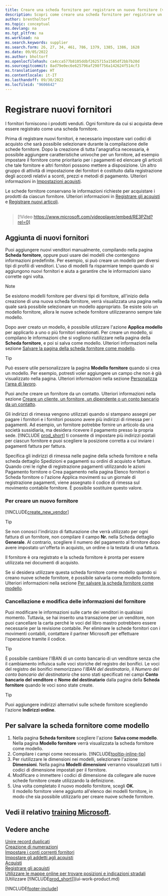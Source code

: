 ```yaml
---
title: Creare una scheda fornitore per registrare un nuovo fornitore (video)
description: Scopri come creare una scheda fornitore per registrare un nuovo fornitore e salvare la scheda fornitore come modello.
author: brentholtorf
ms.topic: conceptual
ms.devlang: na
ms.tgt_pltfrm: na
ms.workload: na
ms.search.keywords: supplier
ms.search.form: 26, 27, 34, 461, 786, 1379, 1385, 1386, 1628
ms.date: 09/05/2022
ms.author: bholtorf
ms.openlocfilehash: ca4cca577b8105ddbf2625715a1585df2bb7b20d
ms.sourcegitcommit: 8ad79e0ec6e625796af298f756a142624f514cf3
ms.translationtype: HT
ms.contentlocale: it-IT
ms.lasthandoff: 09/30/2022
ms.locfileid: "9606642"
---
```

# <a name="register-new-vendors"></a>Registrare nuovi fornitori

I fornitori forniscono i prodotti venduti. Ogni fornitore da cui si acquista deve essere registrato come una scheda fornitore.

Prima di registrare nuovi fornitori, è necessario impostare vari codici di acquisto che sarà possibile selezionare durante la compilazione delle schede fornitore. Dopo la creazione di tutta l'anagrafica necessaria, è possibile aggiungere caratteristiche univoche per un fornitore, ad esempio impostare il fornitore come prioritario per i pagamenti ed elencare gli articoli che tale fornitore e altri fornitori possono mettere a disposizione. Un altro gruppo di attività di impostazione dei fornitori è costituito dalla registrazione degli accordi relativi a sconti, prezzi e metodi di pagamento. Ulteriori informazioni in [Impostazioni acquisti](purchasing-setup-purchasing.md).

Le schede fornitore conservano le informazioni richieste per acquistare i prodotti da ciascun fornitore. Ulteriori informazioni in [Registrare gli acquisti](purchasing-how-record-purchases.md) e [Registrare nuovi articoli](inventory-how-register-new-items.md).
<br /><br />  

> [!Video https://www.microsoft.com/videoplayer/embed/RE3PZtd?rel=0]

## <a name="adding-new-vendors"></a>Aggiunta di nuovi fornitori

Puoi aggiungere nuovi venditori manualmente, compilando nella pagina **Scheda fornitore**, oppure puoi usare dei modelli che contengono informazioni predefinite. Per esempio, si può creare un modello per diversi tipi di profili di venditori. L'uso di modelli fa risparmiare tempo quando si aggiungono nuovi fornitori e aiuta a garantire che le informazioni siano corrette ogni volta.

> [!NOTE]  
> Se esistono modelli fornitore per diversi tipi di fornitore, all'inizio della creazione di una nuova scheda fornitore, verrà visualizzata una pagina nella quale sarà possibile selezionare un modello appropriato. Se esiste solo un modello fornitore, allora le nuove schede fornitore utilizzeranno sempre tale modello.

Dopo aver creato un modello, è possibile utilizzare l'azione **Applica modello** per applicarlo a uno o più fornitori selezionati. Per creare un modello, si compilano le informazioni che si vogliono riutilizzare nella pagina della **Scheda fornitore**, e poi si salva come modello. Ulteriori informazioni nella sezione [Salvare la pagina della scheda fornitore come modello](purchasing-how-register-new-vendors.md#to-save-the-vendor-card-as-a-template).

> [!TIP]
> Può essere utile personalizzare la pagina **Modello fornitore** quando si crea un modello. Per esempio, potresti voler aggiungere un campo che non è già visualizzato nella pagina. Ulteriori informazioni nella sezione [Personalizza l'area di lavoro](/dynamics365/business-central/ui-personalization-user#to-start-personalizing-a-page-through-the-personalizing-banner).

Puoi anche creare un fornitore da un contatto. Ulteriori informazioni nella sezione [Creare un cliente, un fornitore, un dipendente o un conto bancario da un contatto](marketing-create-contact-companies.md#to-create-a-customer-vendor-employee-or-bank-account-from-a-contact).

Gli indirizzi di rimessa vengono utilizzati quando si stampano assegni per pagare i fornitori e i fornitori possono avere più indirizzi di rimessa per i pagamenti. Ad esempio, un fornitore potrebbe fornire un articolo da una società sussidiaria, ma desidera ricevere il pagamento presso la propria sede. [!INCLUDE [prod_short](includes/prod_short.md)] ti consente di impostare più indirizzi postali per ciascun fornitore e puoi scegliere la posizione corretta a cui inviare i pagamenti fattura per fattura.

Specifica gli indirizzi di rimessa nelle pagine della scheda fornitore e nella scheda dettaglio Spedizioni e pagamenti su ordini di acquisto e fatture. Quando crei le righe di registrazione pagamenti utilizzando le azioni Pagamento fornitore o Crea pagamento nella pagina Elenco fornitori o Scheda fornitore o l'azione Applica movimenti su un giornale di registrazione pagamenti, viene assegnato il codice di rimessa sul movimento contabile fornitore. È possibile sostituire questo valore.

### <a name="to-create-a-new-vendor"></a>Per creare un nuovo fornitore

[!INCLUDE[create_new_vendor](includes/create_new_vendor.md)]

> [!TIP]  
> Se non conosci l'indirizzo di fatturazione che verrà utilizzato per ogni fattura di un fornitore, non compilare il campo **Nr.** nella Scheda dettaglio **Generale**. Al contrario, scegliere il numero del pagamento al fornitore dopo avere impostato un'offerta in acquisto, un ordine o la testata di una fattura.

Il fornitore è ora registrato e la scheda fornitore è pronta per essere utilizzata nei documenti di acquisto.

Se si desidera utilizzare questa scheda fornitore come modello quando si creano nuove schede fornitore, è possibile salvarla come modello fornitore. Ulteriori informazioni nella sezione [Per salvare la scheda fornitore come modello](#to-save-the-vendor-card-as-a-template).

### <a name="deleting-and-editing-vendor-information"></a>Cancellazione e modifica delle informazioni del fornitore

Puoi modificare le informazioni sulle carte dei venditori in qualsiasi momento. Tuttavia, se hai inserito una transazione per un venditore, non puoi cancellare la carta perché le voci del libro mastro potrebbero essere necessarie per la revisione contabile. Per eliminare le schede fornitori con i movimenti contabili, contattare il partner Microsoft per effettuare l'operazione tramite il codice.

> [!TIP]
> È possibile cambiare l'IBAN di un conto bancario di un venditore senza che il cambiamento influisca sulle voci storiche del registro dei bonifici. Le voci del registro dei bonifici memorizzano l'*IBAN del destinatario*, il *Numero del conto bancario del destinatario* che sono stati specificati nei campi **Conto bancario del venditore** e **Nome del destinatario** dalla pagina della **Scheda fornitore** quando le voci sono state create.

> [!TIP]
> Puoi aggiungere indirizzi alternativi sulle schede fornitore scegliendo l'azione **Indirizzi ordine**.

## <a name="to-save-the-vendor-card-as-a-template"></a>Per salvare la scheda fornitore come modello

1. Nella pagina **Scheda fornitore** scegliere l'azione **Salva come modello**. Nella pagina **Modello fornitore** verrà visualizzata la scheda fornitore come modello.
2. Compilare i campi come necessario. [!INCLUDE[tooltip-inline-tip](includes/tooltip-inline-tip_md.md)]
3. Per riutilizzare le dimensioni nei modelli, selezionare l'azione **Dimensioni**. Nella pagina **Modelli dimensioni** verranno visualizzati tutti i codici di dimensione impostati per il fornitore.
4. Modificare o immettere i codici di dimensione da collegare alle nuove schede fornitore create utilizzando la definizione.
5. Una volta completato il nuovo modello fornitore, scegli **OK**.  
   Il modello fornitore viene aggiunto all'elenco dei modelli fornitore, in modo che sia possibile utilizzarlo per creare nuove schede fornitore.

## <a name="see-related-microsoft-training"></a>Vedi il relativo [training Microsoft](/training/modules/trade-master-data-dynamics-365-business-central/).

## <a name="see-also"></a>Vedere anche

[Unire record duplicati](sales-how-merge-duplicate-records.md)  
[Creazione di numerazioni](ui-create-number-series.md)  
[Impostare i conti correnti fornitori](purchasing-how-set-up-vendors-bank-accounts.md)  
[Impostare gli addetti agli acquisti](purchasing-how-setup-purchasers.md)  
[Acquisti](purchasing-manage-purchasing.md)  
[Registrare gli acquisti](purchasing-how-record-purchases.md)  
[Utilizzare le mappe online per trovare posizioni e indicazioni stradali](across-online-maps.md)  
[Utilizzare [!INCLUDE[prod_short](includes/prod_short.md)]](ui-work-product.md)  

[!INCLUDE[footer-include](includes/footer-banner.md)]

